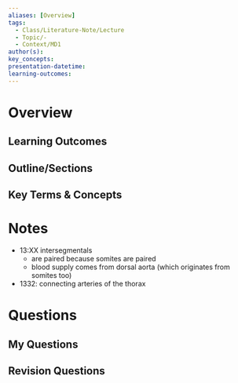 ```yaml
---
aliases: [Overview]
tags:
  - Class/Literature-Note/Lecture
  - Topic/-
  - Context/MD1
author(s): 
key_concepts: 
presentation-datetime: 
learning-outcomes:
---
```



# Overview
## Learning Outcomes

## Outline/Sections

## Key Terms & Concepts


# Notes

- 13:XX intersegmentals 
	- are paired because somites are paired
	- blood supply comes from dorsal aorta (which originates from somites too)
- 1332: connecting arteries of the thorax
# Questions

## My Questions
## Revision Questions




